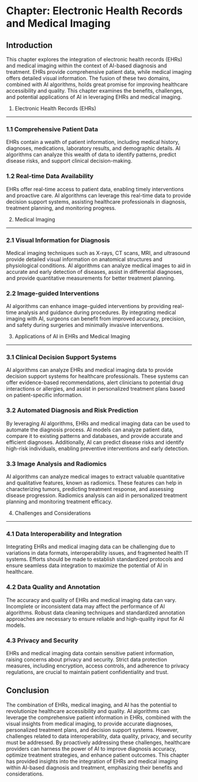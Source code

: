 Chapter: Electronic Health Records and Medical Imaging
======================================================

Introduction
------------

This chapter explores the integration of electronic health records (EHRs) and medical imaging within the context of AI-based diagnosis and treatment. EHRs provide comprehensive patient data, while medical imaging offers detailed visual information. The fusion of these two domains, combined with AI algorithms, holds great promise for improving healthcare accessibility and quality. This chapter examines the benefits, challenges, and potential applications of AI in leveraging EHRs and medical imaging.

1. Electronic Health Records (EHRs)
-----------------------------------

### 1.1 Comprehensive Patient Data

EHRs contain a wealth of patient information, including medical history, diagnoses, medications, laboratory results, and demographic details. AI algorithms can analyze this wealth of data to identify patterns, predict disease risks, and support clinical decision-making.

### 1.2 Real-time Data Availability

EHRs offer real-time access to patient data, enabling timely interventions and proactive care. AI algorithms can leverage this real-time data to provide decision support systems, assisting healthcare professionals in diagnosis, treatment planning, and monitoring progress.

2. Medical Imaging
------------------

### 2.1 Visual Information for Diagnosis

Medical imaging techniques such as X-rays, CT scans, MRI, and ultrasound provide detailed visual information on anatomical structures and physiological conditions. AI algorithms can analyze medical images to aid in accurate and early detection of diseases, assist in differential diagnoses, and provide quantitative measurements for better treatment planning.

### 2.2 Image-guided Interventions

AI algorithms can enhance image-guided interventions by providing real-time analysis and guidance during procedures. By integrating medical imaging with AI, surgeons can benefit from improved accuracy, precision, and safety during surgeries and minimally invasive interventions.

3. Applications of AI in EHRs and Medical Imaging
-------------------------------------------------

### 3.1 Clinical Decision Support Systems

AI algorithms can analyze EHRs and medical imaging data to provide decision support systems for healthcare professionals. These systems can offer evidence-based recommendations, alert clinicians to potential drug interactions or allergies, and assist in personalized treatment plans based on patient-specific information.

### 3.2 Automated Diagnosis and Risk Prediction

By leveraging AI algorithms, EHRs and medical imaging data can be used to automate the diagnosis process. AI models can analyze patient data, compare it to existing patterns and databases, and provide accurate and efficient diagnoses. Additionally, AI can predict disease risks and identify high-risk individuals, enabling preventive interventions and early detection.

### 3.3 Image Analysis and Radiomics

AI algorithms can analyze medical images to extract valuable quantitative and qualitative features, known as radiomics. These features can help in characterizing tumors, predicting treatment response, and assessing disease progression. Radiomics analysis can aid in personalized treatment planning and monitoring treatment efficacy.

4. Challenges and Considerations
--------------------------------

### 4.1 Data Interoperability and Integration

Integrating EHRs and medical imaging data can be challenging due to variations in data formats, interoperability issues, and fragmented health IT systems. Efforts should be made to establish standardized protocols and ensure seamless data integration to maximize the potential of AI in healthcare.

### 4.2 Data Quality and Annotation

The accuracy and quality of EHRs and medical imaging data can vary. Incomplete or inconsistent data may affect the performance of AI algorithms. Robust data cleaning techniques and standardized annotation approaches are necessary to ensure reliable and high-quality input for AI models.

### 4.3 Privacy and Security

EHRs and medical imaging data contain sensitive patient information, raising concerns about privacy and security. Strict data protection measures, including encryption, access controls, and adherence to privacy regulations, are crucial to maintain patient confidentiality and trust.

Conclusion
----------

The combination of EHRs, medical imaging, and AI has the potential to revolutionize healthcare accessibility and quality. AI algorithms can leverage the comprehensive patient information in EHRs, combined with the visual insights from medical imaging, to provide accurate diagnoses, personalized treatment plans, and decision support systems. However, challenges related to data interoperability, data quality, privacy, and security must be addressed. By proactively addressing these challenges, healthcare providers can harness the power of AI to improve diagnosis accuracy, optimize treatment strategies, and enhance patient outcomes. This chapter has provided insights into the integration of EHRs and medical imaging within AI-based diagnosis and treatment, emphasizing their benefits and considerations.
